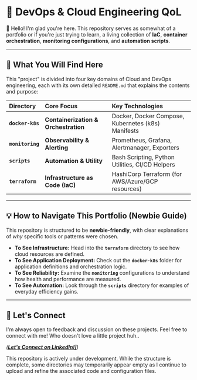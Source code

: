 # 🚀 DevOps & Cloud Engineering QoL

👋 Hello! I'm glad you're here. This repository serves as somewhat of a portfolio or if you're just trying to learn, a living collection of **IaC**, **container orchestration**, **monitoring configurations**, and **automation scripts**.

---

## 🎯 What You Will Find Here

This "project" is divided into four key domains of Cloud and DevOps engineering, each with its own detailed `README.md` that explains the contents and purpose:

| Directory | Core Focus | Key Technologies |
| :--- | :--- | :--- |
| **`docker-k8s`** | **Containerization & Orchestration** | Docker, Docker Compose, Kubernetes (k8s) Manifests |
| **`monitoring`** | **Observability & Alerting** | Prometheus, Grafana, Alertmanager, Exporters |
| **`scripts`** | **Automation & Utility** | Bash Scripting, Python Utilities, CI/CD Helpers |
| **`terraform`** | **Infrastructure as Code (IaC)** | HashiCorp Terraform (for AWS/Azure/GCP resources) |

---

## 💡 How to Navigate This Portfolio (Newbie Guide)

This repository is structured to be **newbie-friendly**, with clear explanations of *why* specific tools or patterns were chosen.

* **To See Infrastructure:** Head into the **`terraform`** directory to see how cloud resources are defined.
* **To See Application Deployment:** Check out the **`docker-k8s`** folder for application definitions and orchestration logic.
* **To See Reliability:** Examine the **`monitoring`** configurations to understand how health and performance are measured.
* **To See Automation:** Look through the **`scripts`** directory for examples of everyday efficiency gains.

---

## 🤝 Let's Connect

I'm always open to feedback and discussion on these projects. Feel free to connect with me!
Who doesn't love a little project huh..

*(**[Let's Connect on LinkedIn!\]](https://www.linkedin.com/in/aymenbowran/)**)*

This repository is actively under development. While the structure is complete, some directories may temporarily appear empty as I continue to upload and refine the associated code and configuration files.
